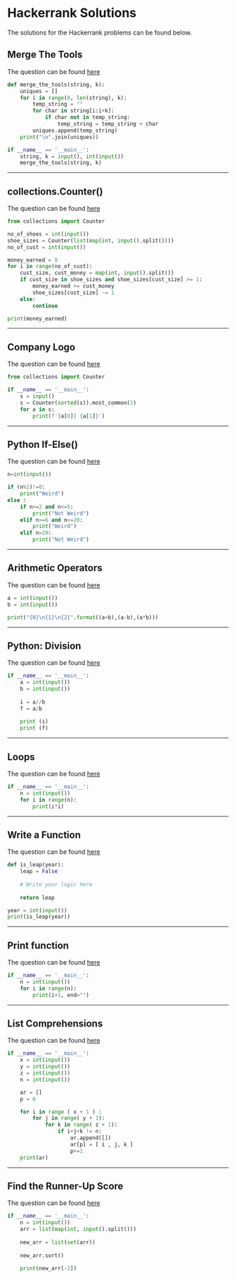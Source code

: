 # Hackerrank Solutions

The solutions for the Hackerrank problems can be found below.

## Merge The Tools
The question can be found [here](https://www.hackerrank.com/challenges/merge-the-tools?isFullScreen=true)

```python
def merge_the_tools(string, k):
    uniques = []
    for i in range(0, len(string), k):
        temp_string = ""
        for char in string[i:i+k]:
            if char not in temp_string:
                temp_string = temp_string + char
        uniques.append(temp_string)
    print("\n".join(uniques))

if __name__ == '__main__':
    string, k = input(), int(input())
    merge_the_tools(string, k)
```

------------

## collections.Counter()
The question can be found [here](https://www.hackerrank.com/challenges/collections-counter?isFullScreen=true)

```python
from collections import Counter

no_of_shoes = int(input())
shoe_sizes = Counter(list(map(int, input().split())))
no_of_cust = int(input())

money_earned = 0
for i in range(no_of_cust):
    cust_size, cust_money = map(int, input().split())
    if cust_size in shoe_sizes and shoe_sizes[cust_size] >= 1:
        money_earned += cust_money
        shoe_sizes[cust_size] -= 1
    else:
        continue

print(money_earned)
```

------------

## Company Logo

The question can be found [here](https://www.hackerrank.com/challenges/most-commons?isFullScreen=true)

```python
from collections import Counter

if __name__ == '__main__':
    s = input()
    s = Counter(sorted(s)).most_common(3)
    for a in s:
        print(f'{a[0]} {a[1]}')
```

------------

## Python If-Else()

The question can be found [here](https://www.hackerrank.com/challenges/py-if-else?isFullScreen=true)

```python
n=int(input())

if (n%2)!=0:
    print("Weird")
else :
    if n>=2 and n<=5:
        print("Not Weird")
    elif n>=6 and n<=20:
        print("Weird")
    elif n>20:
        print("Not Weird")
```

------------

## Arithmetic Operators

The question can be found [here](https://www.hackerrank.com/challenges/python-arithmetic-operators?isFullScreen=true)

```python
a = int(input())
b = int(input())

print("{0}\n{1}\n{2}".format((a+b),(a-b),(a*b)))
```

------------

## Python: Division

The question can be found [here](https://www.hackerrank.com/challenges/python-division?isFullScreen=true)

```python
if __name__ == '__main__':
    a = int(input())
    b = int(input())
    
    i = a//b
    f = a/b
    
    print (i)
    print (f)

```

------------

## Loops

The question can be found [here](https://www.hackerrank.com/challenges/python-loops?isFullScreen=true)

```python
if __name__ == '__main__':
    n = int(input())
    for i in range(n):
        print(i*i)
```

------------

## Write a Function

The question can be found [here](https://www.hackerrank.com/challenges/write-a-function?isFullScreen=true)

```python
def is_leap(year):
    leap = False
    
    # Write your logic here
    
    return leap

year = int(input())
print(is_leap(year))
```

------------

## Print function

The question can be found [here](https://www.hackerrank.com/challenges/python-print?isFullScreen=true)

```python
if __name__ == '__main__':
    n = int(input())
    for i in range(n):
        print(i+1, end="") 

```

------------

## List Comprehensions

The question can be found [here](https://www.hackerrank.com/challenges/list-comprehensions?isFullScreen=true)

```python
if __name__ == '__main__':
    x = int(input())
    y = int(input())
    z = int(input())
    n = int(input())

    ar = []
    p = 0

    for i in range ( x + 1 ) :
        for j in range( y + 1):
            for k in range( z + 1):
                if i+j+k != n:
                    ar.append([])
                    ar[p] = [ i , j, k ]
                    p+=1
	print(ar)
```

------------

## Find the Runner-Up Score

The question can be found [here](https://www.hackerrank.com/challenges/find-second-maximum-number-in-a-list?isFullScreen=true)

```python
if __name__ == '__main__':
    n = int(input())
    arr = list(map(int, input().split()))
    
    new_arr = list(set(arr))
    
    new_arr.sort()
    
    print(new_arr[-2])
```
